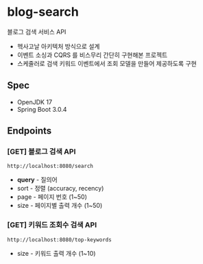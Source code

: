 # blog-search

블로그 검색 서비스 API

* 헥사고날 아키텍처 방식으로 설계
* 이벤트 소싱과 CQRS 를 비스무리 간단히 구현해본 프로젝트
* 스케줄러로 검색 키워드 이벤트에서 조회 모델을 만들어 제공하도록 구현

## Spec

* OpenJDK 17
* Spring Boot 3.0.4

## Endpoints

### [GET] 블로그 검색 API

```
http://localhost:8080/search
```

* **query** - 질의어
* sort - 정렬 (accuracy, recency)
* page - 페이지 번호 (1~50)
* size - 페이지별 출력 개수 (1~50)

### [GET] 키워드 조회수 검색 API

```
http://localhost:8080/top-keywords
```

* size - 키워드 출력 개수 (1~10)